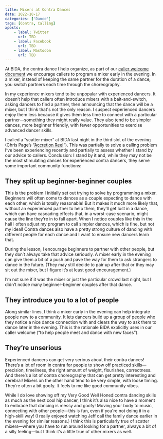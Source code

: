 ```yaml
---
title: Mixers at Contra Dances
date: 2022-10-17
categories: ['Dance']
tags: [Contra, Calling]
xposts:
    - label: Twitter
      url: TBD
    - label: Facebook
      url: TBD
    - label: Mastodon
      url: TBD
---
```


At BIDA, the contra dance I help organize, as part of our [caller welcome document][callerdoc] we encourage callers to program a mixer early in the evening. In a mixer, instead of keeping the same partner for the duration of a dance, you switch partners each time through the choreography.

In my experience mixers tend to be unpopular with experienced dancers. It doesn’t help that callers often introduce mixers with a bait-and-switch, asking dancers to find a partner, then announcing that the dance will be a mixer, but I think that's not the only reason. I suspect experienced dancers enjoy them less because it gives them less time to connect with a particular partner—something they might really value. They also tend to be simpler dances, more beginner friendly, with fewer opportunities to exercise advanced dancer skills.

I called a “scatter mixer” at BIDA last night in the third slot of the evening (Chris Page’s “[Accretion Reel][]”). This was partially to solve a calling problem I’ve been experiencing recently and partially to assess whether I stand by our advice to callers. Conclusion: I stand by it and, while they may not be the most stimulating dances for experienced contra dancers, they serve some important community functions:

## They split up beginner-beginner couples

This is the problem I initially set out trying to solve by programming a mixer. Beginners will often come to dances as a couple expecting to dance with each other, which is totally reasonable! But it makes it much more likely that, without an experienced partner to help them, they’ll get lost in a dance, which can have cascading effects that, in a worst-case scenario, might cause the line they’re in to fall apart. When I notice couples like this in the hall I often adjust my program to call simpler dances, which is fine, but not my ideal! Contra dances also have a pretty strong culture of dancing with different people for each dance and I want to ensure new dancers learn that.

During the lesson, I encourage beginners to partner with other people, but they don’t always take that advice seriously. A mixer early in the evening can give them a bit of a push and pave the way for them to ask strangers to dance in the future. (They may still decide to pair up after that or they may sit out the mixer, but I figure it’s at least good encouragement.)

I’m not sure if it was the mixer or just the particular crowd last night, but I didn’t notice many beginner-beginner couples after that dance.

## They introduce you to a lot of people

Along similar lines, I think a mixer early in the evening can help integrate people new to a community. It lets dancers build up a group of people who they notice a nice dance connection with and clears the way to ask them to dance later in the evening. This is the rationale BIDA explicitly uses in our caller welcome (“to help people meet and dance with new faces”).

## They’re unserious

Experienced dancers can get very serious about their contra dances! There’s a lot of room in contra for people to show off practiced skills—precision, timeliness, the right amount of weight, flourishes, correctness. And there’s a lot of contra choreography that can get pretty interesting and cerebral! Mixers on the other hand tend to be very simple, with loose timing. They’re often a bit goofy. It feels to me like good community vibes.

While I do love showing off my Very Good Well Honed contra dancing skills as much as the next cool hip dancer, I think it’s also nice to have a moment to embrace that dancing is messy and goofy! Moving your body to music, connecting with other people—this is fun, even if you're not doing it in a high-skill way! (I really enjoyed watching Jeff call the family dance earlier in the evening for similar reasons.) I think this is particularly true of scatter mixers—where you have to run around looking for a partner, always a bit of a silly feeling—but I think it’s a little true of other mixers as well.

[callerdoc]: https://www.bidadance.org/caller-welcome
[Accretion Reel]: http://chrispagecontra.awardspace.us/dances/index.htm...
